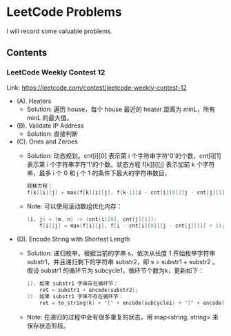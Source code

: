 # LeetCode Problems

I will record some valuable problems.

## Contents

### LeetCode Weekly Contest 12
Link: https://leetcode.com/contest/leetcode-weekly-contest-12
- (A). Heaters
	- Solution: 遍历 house，每个 house 最近的 heater 距离为 minL，所有 minL 的最大值。
- (B). Validate IP Address
	- Solution: 直接判断
- (C). Ones and Zeroes 
	- Solution: 动态规划。cnt[i][0] 表示第 i 个字符串字符'0'的个数，cnt[i][1] 表示第 i 个字符串字符'1'的个数。状态方程 f[k][i][j] 表示加前 k 个字符串，最多 i 个 0 和 j 个 1 的条件下最大的字符串数目。

		```c
		转移方程：
		f[k][i][j] = max(f[k][i][j], f[k-1][i - cnt[i][0]][j - cnt[j][1]] + 1);
		```
	- Note: 可以使用滚动数组优化内存：
		```c
		(i, j) = (m, n) -> (cnt[i][0], cnt[j][1]):
			f[i][j] = max(f[i][j], f[i - cnt[i][0]][j - cnt[j][1]] + 1);
		```
- (D). Encode String with Shortest Length
	- Solution: 递归枚举。根据当前的字串 s，依次从长度 1 开始枚举字符串 substr1，并且递归剩下的字符串 substr2，即 s = substr1 + substr2 。假设 substr1 的循环节为 subcycle1，循环节个数为k，更新如下：

		```c
		1). 如果 substr1 字串存在循环节：
			ret = substr1 + encode(substr2);
		2). 如果 substr1 字串不存在循环节：
			ret = to_string(k) + "[" + encode(subcycle1) + "]" + encode(substr2);
		```	
	- Note: 在递归的过程中会有很多重复的状态，用 map<string, string> 来保存状态剪枝。
